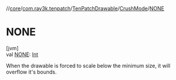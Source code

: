 //[core](../../../../index.md)/[com.ray3k.tenpatch](../../index.md)/[TenPatchDrawable](../index.md)/[CrushMode](index.md)/[NONE](-n-o-n-e.md)

# NONE

[jvm]\
val [NONE](-n-o-n-e.md): [Int](https://kotlinlang.org/api/latest/jvm/stdlib/kotlin/-int/index.html)

When the drawable is forced to scale below the minimum size, it will overflow it's bounds.
